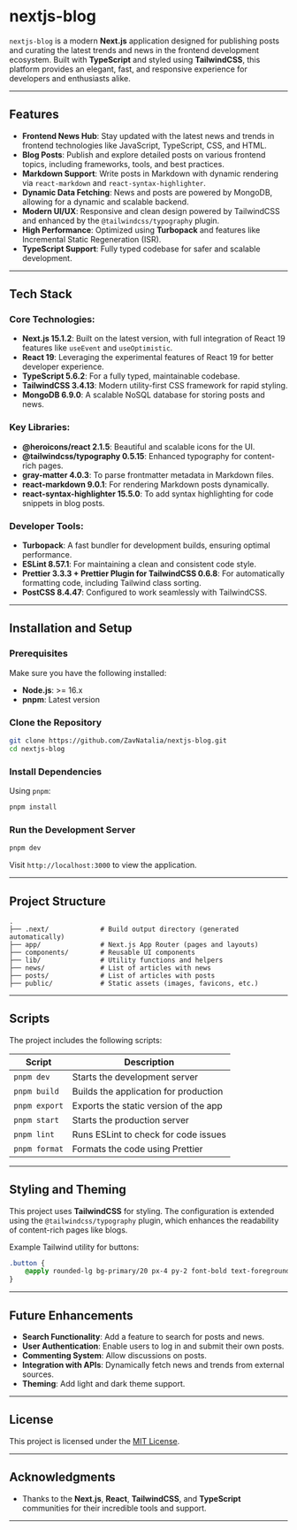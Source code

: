 # nextjs-blog

`nextjs-blog` is a modern **Next.js** application designed for publishing posts and curating the latest trends and news in the frontend development ecosystem. Built with **TypeScript** and styled using **TailwindCSS**, this platform provides an elegant, fast, and responsive experience for developers and enthusiasts alike.

--- 
## Features

-   **Frontend News Hub**: Stay updated with the latest news and trends in frontend technologies like JavaScript, TypeScript, CSS, and HTML.
-   **Blog Posts**: Publish and explore detailed posts on various frontend topics, including frameworks, tools, and best practices.
-   **Markdown Support**: Write posts in Markdown with dynamic rendering via `react-markdown` and `react-syntax-highlighter`.
-   **Dynamic Data Fetching**: News and posts are powered by MongoDB, allowing for a dynamic and scalable backend.
-   **Modern UI/UX**: Responsive and clean design powered by TailwindCSS and enhanced by the `@tailwindcss/typography` plugin.
-   **High Performance**: Optimized using **Turbopack** and features like Incremental Static Regeneration (ISR).
-   **TypeScript Support**: Fully typed codebase for safer and scalable development.

---

## Tech Stack

### Core Technologies:

-   **Next.js 15.1.2**: Built on the latest version, with full integration of React 19 features like `useEvent` and `useOptimistic`.
-   **React 19**: Leveraging the experimental features of React 19 for better developer experience.
-   **TypeScript 5.6.2**: For a fully typed, maintainable codebase.
-   **TailwindCSS 3.4.13**: Modern utility-first CSS framework for rapid styling.
-   **MongoDB 6.9.0**: A scalable NoSQL database for storing posts and news.

### Key Libraries:

-   **@heroicons/react 2.1.5**: Beautiful and scalable icons for the UI.
-   **@tailwindcss/typography 0.5.15**: Enhanced typography for content-rich pages.
-   **gray-matter 4.0.3**: To parse frontmatter metadata in Markdown files.
-   **react-markdown 9.0.1**: For rendering Markdown posts dynamically.
-   **react-syntax-highlighter 15.5.0**: To add syntax highlighting for code snippets in blog posts.

### Developer Tools:

-   **Turbopack**: A fast bundler for development builds, ensuring optimal performance.
-   **ESLint 8.57.1**: For maintaining a clean and consistent code style.
-   **Prettier 3.3.3 + Prettier Plugin for TailwindCSS 0.6.8**: For automatically formatting code, including Tailwind class sorting.
-   **PostCSS 8.4.47**: Configured to work seamlessly with TailwindCSS.

---

## Installation and Setup

### Prerequisites

Make sure you have the following installed:

-   **Node.js**: >= 16.x
-   **pnpm**: Latest version

### Clone the Repository

```bash
git clone https://github.com/ZavNatalia/nextjs-blog.git
cd nextjs-blog
```

### Install Dependencies

Using `pnpm`:

```bash
pnpm install
```

### Run the Development Server

```bash
pnpm dev
```

Visit `http://localhost:3000` to view the application.

---

## Project Structure

```plaintext
.
├── .next/             # Build output directory (generated automatically)
├── app/               # Next.js App Router (pages and layouts)
├── components/        # Reusable UI components
├── lib/               # Utility functions and helpers
├── news/              # List of articles with news
├── posts/             # List of articles with posts
├── public/            # Static assets (images, favicons, etc.)
```

---

## Scripts

The project includes the following scripts:

| Script        | Description                           |
| ------------- | ------------------------------------- |
| `pnpm dev`    | Starts the development server         |
| `pnpm build`  | Builds the application for production |
| `pnpm export` | Exports the static version of the app |
| `pnpm start`  | Starts the production server          |
| `pnpm lint`   | Runs ESLint to check for code issues  |
| `pnpm format` | Formats the code using Prettier       |

---

## Styling and Theming

This project uses **TailwindCSS** for styling. The configuration is extended using the `@tailwindcss/typography` plugin, which enhances the readability of content-rich pages like blogs.

Example Tailwind utility for buttons:

```css
.button {
    @apply rounded-lg bg-primary/20 px-4 py-2 font-bold text-foreground transition-colors duration-300 hover:bg-primary/10 focus:border-accent focus:outline-none focus:ring-2 focus:ring-accent;
}
```

---

## Future Enhancements

-   **Search Functionality**: Add a feature to search for posts and news.
-   **User Authentication**: Enable users to log in and submit their own posts.
-   **Commenting System**: Allow discussions on posts.
-   **Integration with APIs**: Dynamically fetch news and trends from external sources.
-   **Theming**: Add light and dark theme support.

---

## License

This project is licensed under the [MIT License](LICENSE).

---

## Acknowledgments

-   Thanks to the **Next.js**, **React**, **TailwindCSS**, and **TypeScript** communities for their incredible tools and support.

---
